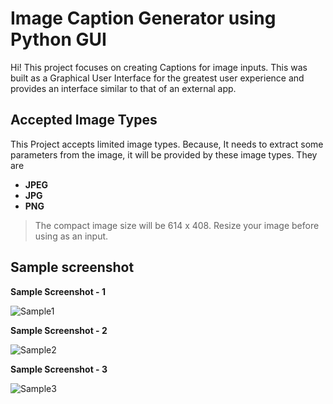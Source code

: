 # Image Caption Generator using Python GUI

Hi! This project focuses on creating Captions for image inputs. This was built as a Graphical User Interface for the greatest user experience and provides an interface similar to that of an external app. 

## Accepted Image Types
This Project accepts limited image types. Because, It needs to extract some parameters from the image, it will be provided by these image types. They are

- **JPEG**
- **JPG**
- **PNG** 

> The compact image size will be 614 x 408. Resize your image before using as an input.

## Sample screenshot

**Sample Screenshot - 1**

![Sample1](https://github.com/user-attachments/assets/06d9dcbe-c0f9-400b-8fec-86b0db792f96)

**Sample Screenshot - 2**

![Sample2](https://github.com/user-attachments/assets/3a4b8b8e-7994-4066-8b5e-eb9486722cf1)

**Sample Screenshot - 3**

![Sample3](https://github.com/user-attachments/assets/3efd1efc-7eec-4a1f-886c-d7e787e849b4)
